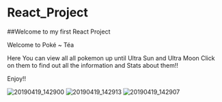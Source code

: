 # React_Project
##Welcome to my first React Project

Welcome to Poké ~ Téa

Here You can view all all pokemon up until Ultra Sun and Ultra Moon
Click on them to find out all the information and Stats about them!!

Enjoy!!

![20190419_142900](https://user-images.githubusercontent.com/44457545/56438118-da227180-62af-11e9-871b-a7a1ec7ce16c.jpg)
![20190419_142913](https://user-images.githubusercontent.com/44457545/56438124-ddb5f880-62af-11e9-8a82-e2506245318f.jpg)
![20190419_142907](https://user-images.githubusercontent.com/44457545/56438129-df7fbc00-62af-11e9-900b-7af86bcec40f.jpg)

